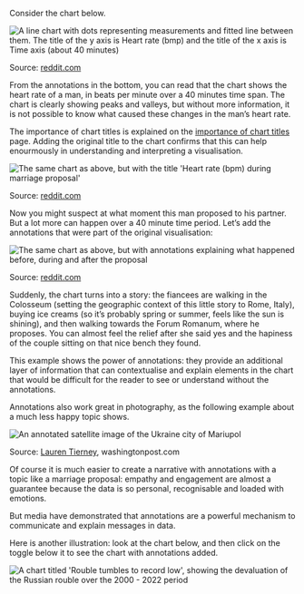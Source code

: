 <script>
    import Reveal from '$lib/components/Reveal.svelte'
</script>

Consider the chart below.

![A line chart with dots representing measurements and fitted line between them. The title of the y axis is Heart rate (bmp) and the title of the x axis is Time axis (about 40 minutes)](Text%20annotations%204d77570c409249378ca558ae45eb0d67/no-text4x.png)

Source: [reddit.com](https://www.reddit.com/r/dataisbeautiful/comments/2o1rfe/heart_rate_bpm_during_marriage_proposal_oc/)

From the annotations in the bottom, you can read that the chart shows the heart rate of a man, in beats per minute over a 40 minutes time span. The chart is clearly showing peaks and valleys, but without more information, it is not possible to know what caused these changes in the man’s heart rate.

The importance of chart titles is explained on the <span class='internal-link'>[importance of chart titles](the-importance-of-chart-titles)</span> page. Adding the original title to the chart confirms that this can help enourmously in understanding and interpreting a visualisation.

![The same chart as above, but with the title 'Heart rate (bpm) during marriage proposal'](Text%20annotations%204d77570c409249378ca558ae45eb0d67/title-only4x.png)

Source: [reddit.com](https://www.reddit.com/r/dataisbeautiful/comments/2o1rfe/heart_rate_bpm_during_marriage_proposal_oc/)

Now you might suspect at what moment this man proposed to his partner. But a lot more can happen over a 40 minute time period. Let’s add the annotations that were part of the original visualisation:

![The same chart as above, but with annotations explaining what happened before, during and after the proposal](Text%20annotations%204d77570c409249378ca558ae45eb0d67/all-text4x.png)

Source: [reddit.com](https://www.reddit.com/r/dataisbeautiful/comments/2o1rfe/heart_rate_bpm_during_marriage_proposal_oc/)

Suddenly, the chart turns into a story: the fiancees are walking in the Colosseum (setting the geographic context of this little story to Rome, Italy), buying ice creams (so it’s probably spring or summer, feels like the sun is shining), and then walking towards the Forum Romanum, where he proposes. You can almost feel the relief after she said yes and the hapiness of the couple sitting on that nice bench they found.

This example shows the power of annotations: they provide an additional layer of information that can contextualise and explain elements in the chart that would be difficult for the reader to see or understand without the annotations. 

Annotations also work great in photography, as the following example about a much less happy topic shows.

![An annotated satellite image of the Ukraine city of Mariupol](Text%20annotations%204d77570c409249378ca558ae45eb0d67/annotated-picture.jpg)

Source: [Lauren Tierney](https://twitter.com/tierneyl/status/1503729507668312065), washingtonpost.com

Of course it is much easier to create a narrative with annotations with a topic like a marriage proposal: empathy and engagement are almost a guarantee because the data is so personal, recognisable and loaded with emotions.

But media have demonstrated that annotations are a powerful mechanism to communicate and explain messages in data.

Here is another illustration: look at the chart below, and then click on the toggle below it to see the chart with annotations added.

![A chart titled 'Rouble tumbles to record low', showing the devaluation of the Russian rouble over the 2000 - 2022 period](Text%20annotations%204d77570c409249378ca558ae45eb0d67/ruble-no-annotations2x.png)

<Reveal label="Click here to reveal the chart with annotations" content="<p>
<img src='Text%20annotations%204d77570c409249378ca558ae45eb0d67/ft-rouble-annotations.png' alt='The same chart as above but with annotations showing the timing of events in the recent history of Russia' /></p>"></Reveal>